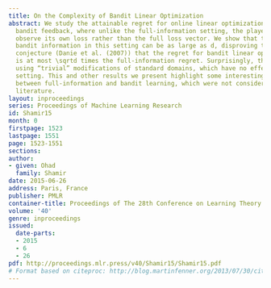```yaml
---
title: On the Complexity of Bandit Linear Optimization
abstract: We study the attainable regret for online linear optimization problems with
  bandit feedback, where unlike the full-information setting, the player can only
  observe its own loss rather than the full loss vector. We show that the price of
  bandit information in this setting can be as large as d, disproving the well-known
  conjecture (Danie et al. (2007)) that the regret for bandit linear optimization
  is at most \sqrtd times the full-information regret. Surprisingly, this is shown
  using “trivial” modifications of standard domains, which have no effect in the full-information
  setting. This and other results we present highlight some interesting differences
  between full-information and bandit learning, which were not considered in previous
  literature.
layout: inproceedings
series: Proceedings of Machine Learning Research
id: Shamir15
month: 0
firstpage: 1523
lastpage: 1551
page: 1523-1551
sections: 
author:
- given: Ohad
  family: Shamir
date: 2015-06-26
address: Paris, France
publisher: PMLR
container-title: Proceedings of The 28th Conference on Learning Theory
volume: '40'
genre: inproceedings
issued:
  date-parts:
  - 2015
  - 6
  - 26
pdf: http://proceedings.mlr.press/v40/Shamir15/Shamir15.pdf
# Format based on citeproc: http://blog.martinfenner.org/2013/07/30/citeproc-yaml-for-bibliographies/
---
```

